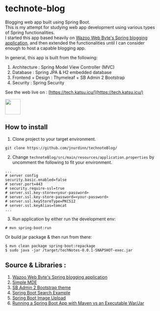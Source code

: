 # technote-blog
Blogging web app built using Spring Boot. <br>
This is my attempt for studying web app development using various types of Spring functionalities. <br>
I started this app based heavily on [Wazoo Web Byte's Spring blogging application](https://www.youtube.com/watch?v=7iWlCl35p9o), and then extended the functionalities until I can consider enough to host a capable blogging app.

In general, this app is built from the following:
1. Architecture : Spring Model View Controller (MVC)
2. Database : Spring JPA & H2 embedded database
3. Frontend + Design : Thymeleaf + SB Admin 2 Bootstrap
4. Security : Spring Security

See the web live on : [https://tech.katsu.icu/](https://tech.katsu.icu/)

<img src="https://tech.katsu.icu/img/technote-logo.png" height="50px">

## How to install
1. Clone project to your target environment.
```
git clone https://github.com/jnurdinn/technoteBlog/
```
2. Change `technoteBlog/src/main/resources/application.properties` by uncomment the following to fit your environment.
```
...
# server config
security.basic.enabled=false
# server.port=443
# security.require-ssl=true
# server.ssl.key-store=<your-password>
# server.ssl.key-store-password=<your-password>
# server.ssl.keyStoreType=PKCS12
# server.ssl.keyAlias=tomcat
...
```
3. Run application by either run the development env:
```
# mvn spring-boot:run
```
Or build jar package & then run from there:
```
$ mvn clean package spring-boot:repackage
$ sudo java -jar /target/techNotes-0.0.1-SNAPSHOT-exec.jar
```

## Source & Libraries :
1. [Wazoo Web Byte's Spring blogging application](https://www.youtube.com/watch?v=7iWlCl35p9o)
2. [Simple MDE](https://simplemde.com/)
3. [SB Admin 2 Bootstrap theme](https://startbootstrap.com/theme/sb-admin-2)
4. [Spring Boot Search Example](https://codebun.com/spring-boot-search-example-using-thymeleaf-and-spring-data-jpa/)
5. [Spring Boot Image Upload](https://www.bezkoder.com/spring-boot-image-upload-thymeleaf/)
6. [Running a Spring Boot App with Maven vs an Executable War/Jar](https://www.baeldung.com/spring-boot-run-maven-vs-executable-jar)
